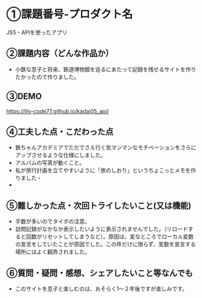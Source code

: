 # ①課題番号-プロダクト名
JS5 - APIを使ったアプリ

## ②課題内容（どんな作品か）
- 小鉄な息子と将来、鉄道博物館を巡るにあたって記録を残せるサイトを作りたかったので作りました。

## ③DEMO
 https://lily-code77.github.io/kadai05_api/

## ④工夫した点・こだわった点
- 鉄ちゃんアカデミアでただでさえ行く気マンマンなモチベーションをさらにアップさせるような仕様にしました。
- アルバムの写真が動くこと。
- 私が旅行計画を立てやすいように「旅のしおり」というちょこっとメモを作りました・
- 

## ⑤難しかった点・次回トライしたいこと(又は機能)
- 手数が多いのでタイポの注意。
- 訪問記録がなかなか表示したいように表示されませんでした。（リロードすると回数がリセットしてしまうなど）。原因は、変なところでローカル変数の宣言をしていたことが原因でした。この件だけに限らず、変数を宣言する場所にはよく翻弄されました。


## ⑥質問・疑問・感想、シェアしたいこと等なんでも
- このサイトを息子と楽しむのは、おそらく1〜２年後ですが楽しみです。